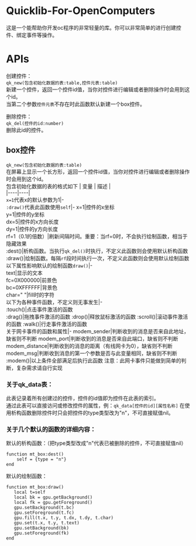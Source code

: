 # Quicklib-For-OpenComputers
这是一个能帮助你开发oc程序的非常轻量的库。你可以非常简单的进行创建控件、绑定事件等操作。

# APIs
创建控件：  
`qk_new(包含初始化数据的表:table,控件元表:table)`  
新建一个控件，返回一个控件id值，当你对控件进行编辑或者删除操作时会用到这个id。  
当第二个参数`控件元表`不存在时此函数默认新建一个box控件。  

删除控件：  
`qk_del(控件的id:number)`  
删除此id的控件。  

## box控件
`qk_new(包含初始化数据的表:table)`  
在屏幕上显示一个长方形，返回一个控件id值，当你对控件进行编辑或者删除操作时会用到这个id。  
包含初始化数据的表的格式如下
| 变量 | 描述 |  
|----|----|  
`x=1`代表x的默认参数为1|-  
`:draw()`代表此函数使用`self`|-
x=1|控件的x坐标  
y=1|控件的y坐标  
dx=5|控件的x方向长度  
dy=1|控件的y方向长度  
rf=1（0.1的倍数）|刷新间隔时间。重要：当rf=0时，不会执行绘制函数，相当于隐藏效果   
:dest()|析构函数。当执行`qk_del()`时执行，不定义此函数则会使用默认析构函数  
:draw()|绘制函数。每隔`rf`段时间执行一次，不定义此函数则会使用默认绘制函数  
以下属性影响默认的绘制函数`draw()`|-  
text|显示的文本  
fc=0X000000|前景色  
bc=0XFFFFFF|背景色  
char=" "|fill时的字符  
以下为各种事件函数，不定义则无事发生|-  
:touch()|点击事件激活的函数  
:drag()|拖拽事件激活的函数
:drop()|释放鼠标激活的函数
:scroll()|滚动事件激活的函数
:walk()|行走事件激活的函数  
关于网卡事件的函数和属性|-
modem_sender|判断收到的消息是否来自此地址，缺省则不判断
modem_port|判断收到的消息是否来自此端口，缺省则不判断
modem_distance|判断收到的消息的距离（有线网卡为0），缺省则不判断
modem_msg|判断收到消息的第一个参数是否与此变量相同，缺省则不判断
:modem()|以上条件全部满足后执行此函数
注意：此网卡事件只能做到简单的判断，复杂需求请自行实现
### 关于qk_data表：
此表记录着所有创建过的控件，控件的id值即为控件在此表的索引。  
通过此表可以直接访问或修改控件的属性，例：`qk_data[控件的id][属性名称]`
在使用析构函数删除控件时只会把控件的type类型改为"n"，不可直接赋值nil。  

### 关于几个默认的函数的详细内容：  
默认的析构函数：（把type类型改成"n"代表已被删除的控件，不可直接赋值nil）
```
function mt_box:dest()  
    self = {type = "n"}
end
```
默认的绘制函数：
 ```
 function mt_box:draw() 
    local t=self
    local bk = gpu.getBackground()
    local fk = gpu.getForeground()
    gpu.setBackground(t.bc)
    gpu.setForeground(t.fc)
    gpu.fill(t.x, t.y, t.dx, t.dy, t.char)
    gpu.set(t.x, t.y, t.text)
    gpu.setBackground(bk)
    gpu.setForeground(fk)
end
```

